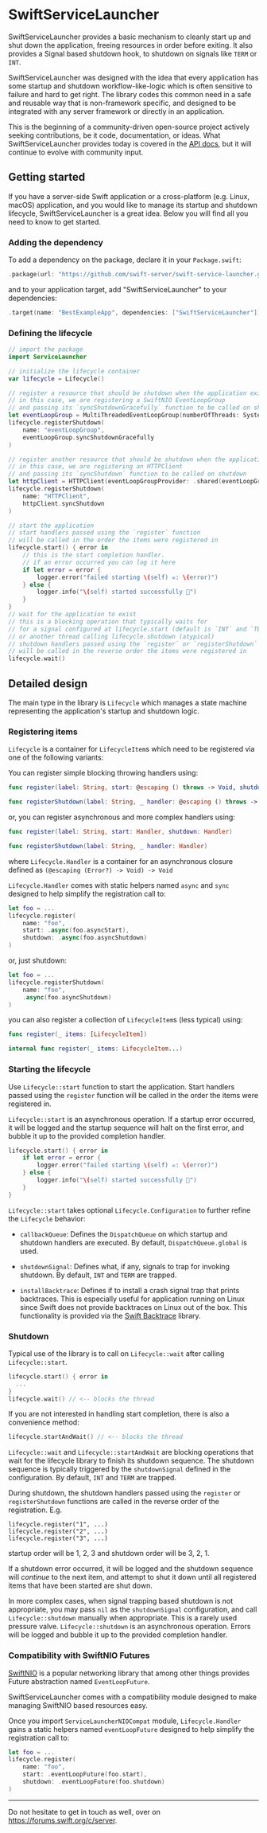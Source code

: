 # SwiftServiceLauncher

SwiftServiceLauncher provides a basic mechanism to cleanly start up and shut down the application, freeing resources in order before exiting.
It also provides a Signal based shutdown hook, to shutdown on signals like `TERM` or `INT`.

SwiftServiceLauncher was designed with the idea that every application has some startup and shutdown workflow-like-logic which is often sensitive to failure and hard to get right.
The library codes this common need in a safe and reusable way that is non-framework specific, and designed to be integrated with any server framework or directly in an application.

This is the beginning of a community-driven open-source project actively seeking contributions, be it code, documentation, or ideas. What SwiftServiceLauncher provides today is covered in the [API docs](https://swift-server.github.io/swift-service-launcher/), but it will continue to evolve with community input.

## Getting started

If you have a server-side Swift application or a cross-platform (e.g. Linux, macOS) application, and you would like to manage its startup and shutdown lifecycle, SwiftServiceLauncher is a great idea. Below you will find all you need to know to get started.

### Adding the dependency

To add a dependency on the package, declare it in your `Package.swift`:

```swift
.package(url: "https://github.com/swift-server/swift-service-launcher.git", from: "1.0.0"),
```

and to your application target, add "SwiftServiceLauncher" to your dependencies:

```swift
.target(name: "BestExampleApp", dependencies: ["SwiftServiceLauncher"]),
```

###  Defining the lifecycle

```swift
// import the package
import ServiceLauncher

// initialize the lifecycle container
var lifecycle = Lifecycle()

// register a resource that should be shutdown when the application exists.
// in this case, we are registering a SwiftNIO EventLoopGroup
// and passing its `syncShutdownGracefully` function to be called on shutdown
let eventLoopGroup = MultiThreadedEventLoopGroup(numberOfThreads: System.coreCount)
lifecycle.registerShutdown(
    name: "eventLoopGroup",
    eventLoopGroup.syncShutdownGracefully
)

// register another resource that should be shutdown when the application exits.
// in this case, we are registering an HTTPClient
// and passing its `syncShutdown` function to be called on shutdown
let httpClient = HTTPClient(eventLoopGroupProvider: .shared(eventLoopGroup))
lifecycle.registerShutdown(
    name: "HTTPClient",
    httpClient.syncShutdown
)

// start the application
// start handlers passed using the `register` function
// will be called in the order the items were registered in
lifecycle.start() { error in
    // this is the start completion handler.
    // if an error occurred you can log it here
    if let error = error {
        logger.error("failed starting \(self) ☠️: \(error)")
    } else {
        logger.info("\(self) started successfully 🚀")
    }
}
// wait for the application to exist
// this is a blocking operation that typically waits for
// for a signal configured at lifecycle.start (default is `INT` and `TERM`)
// or another thread calling lifecycle.shutdown (atypical)
// shutdown handlers passed using the `register` or `registerShutdown` functions
// will be called in the reverse order the items were registered in
lifecycle.wait()
```

## Detailed design

The main type in the library is `Lifecycle` which manages a state machine representing the application's startup and shutdown logic.

### Registering items

`Lifecycle` is a container for `LifecycleItem`s which need to be registered via one of the following variants:

You can register simple blocking throwing handlers using:

```swift
func register(label: String, start: @escaping () throws -> Void, shutdown: @escaping () throws -> Void)

func registerShutdown(label: String, _ handler: @escaping () throws -> Void)
```

or, you can register asynchronous and more complex handlers using:

```swift
func register(label: String, start: Handler, shutdown: Handler)

func registerShutdown(label: String, _ handler: Handler)
```

where `Lifecycle.Handler` is a container for an asynchronous closure defined as  `(@escaping (Error?) -> Void) -> Void`

`Lifecycle.Handler` comes with static helpers named `async` and `sync` designed to help simplify the registration call to:

```swift
let foo = ...
lifecycle.register(
    name: "foo",
    start: .async(foo.asyncStart),
    shutdown: .async(foo.asyncShutdown)
)
```

or, just shutdown:

```swift
let foo = ...
lifecycle.registerShutdown(
    name: "foo",
    .async(foo.asyncShutdown)
)
```


you can also register a collection of `LifecycleItem`s (less typical) using:

```swift
func register(_ items: [LifecycleItem])

internal func register(_ items: LifecycleItem...)
```

### Starting the lifecycle

Use `Lifecycle::start` function to start the application. Start handlers passed using the `register` function will be called in the order the items were registered in.

`Lifecycle::start` is an asynchronous operation. If a startup error occurred, it will be logged and the startup sequence will halt on the first error, and bubble it up to the provided completion handler.

```swift
lifecycle.start() { error in
    if let error = error {
        logger.error("failed starting \(self) ☠️: \(error)")
    } else {
        logger.info("\(self) started successfully 🚀")
    }
}
```

`Lifecycle::start` takes optional `Lifecycle.Configuration` to further refine the `Lifecycle` behavior:

* `callbackQueue`: Defines the `DispatchQueue` on which startup and shutdown handlers are executed. By default, `DispatchQueue.global` is used.

* `shutdownSignal`: Defines what, if any, signals to trap for invoking shutdown. By default, `INT` and `TERM` are trapped.

* `installBacktrace`: Defines if to install a crash signal trap that prints backtraces. This is especially useful for application running on Linux since Swift does not provide backtraces on Linux out of the box. This functionality is provided via the [Swift Backtrace](https://github.com/swift-server/swift-backtrace) library.

### Shutdown

Typical use of the library is to call on `Lifecycle::wait` after calling `Lifecycle::start`.

```swift
lifecycle.start() { error in
  ...   
}
lifecycle.wait() // <-- blocks the thread
```

If you are not interested in handling start completion, there is also a convenience method:

```swift
lifecycle.startAndWait() // <-- blocks the thread
```

`Lifecycle::wait` and `Lifecycle::startAndWait` are blocking operations that wait for the lifecycle library to finish its shutdown sequence.
The shutdown sequence is typically triggered by the `shutdownSignal` defined in the configuration. By default, `INT` and `TERM` are trapped.

During shutdown, the shutdown handlers passed using the `register` or `registerShutdown` functions are called in the reverse order of the registration. E.g.

```
lifecycle.register("1", ...)
lifecycle.register("2", ...)
lifecycle.register("3", ...)
```

startup order will be 1, 2, 3 and shutdown order will be 3, 2, 1.

If a shutdown error occurred, it will be logged and the shutdown sequence will *continue* to the next item, and attempt to shut it down until all registered items that have been started are shut down.

In more complex cases, when signal trapping based shutdown is not appropriate, you may pass `nil` as the `shutdownSignal` configuration, and call `Lifecycle::shutdown` manually when appropriate. This is a rarely used pressure valve. `Lifecycle::shutdown` is an asynchronous operation. Errors will be logged and bubble it up to the provided completion handler.

### Compatibility with SwiftNIO Futures

[SwiftNIO](https://github.com/apple/swift-nio) is a popular networking library that among other things provides Future abstraction named `EventLoopFuture`.

SwiftServiceLauncher comes with a compatibility module designed to make managing SwiftNIO based resources easy.

Once you import `ServiceLauncherNIOCompat` module, `Lifecycle.Handler` gains a static helpers named `eventLoopFuture` designed to help simplify the registration call to:

```swift
let foo = ...
lifecycle.register(
    name: "foo",
    start: .eventLoopFuture(foo.start),
    shutdown: .eventLoopFuture(foo.shutdown)
)
```  

-------


Do not hesitate to get in touch as well, over on https://forums.swift.org/c/server.
